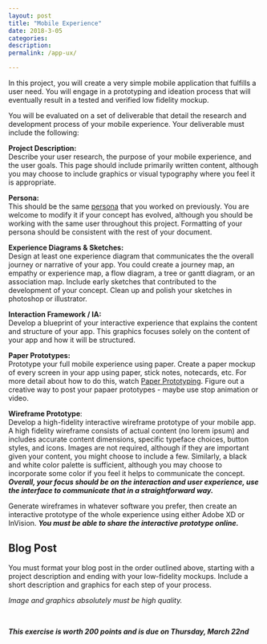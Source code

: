 ```yaml
---
layout: post
title: "Mobile Experience"
date: 2018-3-05
categories:
description:
permalink: /app-ux/

---
```

In this project, you will create a very simple mobile application that fulfills a user need. You will engage in a prototyping and ideation process that will eventually result in a tested and verified low fidelity mockup.  

You will be evaluated on a set of deliverable that detail the research and development process of your mobile experience. Your deliverable must include the following:

**Project Description:** <br>Describe your user research, the purpose of your mobile experience, and the user goals. This page should include primarily written content, although you may choose to include graphics or visual typography where you feel it is appropriate.

**Persona:** <br>This should be the same [persona](/ixd-s18/personas) that you worked on previously. You are welcome to modify it if your concept has evolved, although you should be working with the same user throughout this project. Formatting of your persona should be consistent with the rest of your document.

**Experience Diagrams & Sketches:**<br>Design at least one experience diagram that communicates the the overall journey or narrative of your app. You could create a journey map, an empathy or experience map, a flow diagram, a tree or gantt diagram, or an association map. Include early sketches that contributed to the development of your concept. Clean up and polish your sketches in photoshop or illustrator.

**Interaction Framework / IA:**<br> Develop a blueprint of your interactive experience that explains the content and structure of your app. This graphics focuses solely on the content of your app and how it will be structured.

**Paper Prototypes:**<br>Prototype your full mobile experience using paper. Create a paper mockup of every screen in your app using paper, stick notes, notecards, etc. For more detail about how to do this, watch [Paper Prototyping](https://www.lynda.com/User-Experience-tutorials/UX-Design-Techniques-Paper-Prototyping/534422-2.html). Figure out a creative way to post your papaer prototypes - maybe use stop animation or video.

**Wireframe Prototype**:<br>Develop a high-fidelity interactive wireframe prototype of your mobile app. A high fidelity wireframe consists of actual content (no lorem ipsum) and includes accurate content dimensions, specific typeface choices, button styles, and icons. Images are not required, although if they are important given your content, you might choose to include a few. Similarly, a black and white color palette is sufficient, although you may choose to incorporate some color if you feel it helps to communicate the concept. ***Overall, your focus should be on the interaction and user experience, use the interface to communicate that in a straightforward way.***

Generate wireframes in whatever software you prefer, then create an interactive prototype of the whole experience using either Adobe XD or InVision. ***You must be able to share the interactive prototype online.***

## Blog Post

You must format your blog post in the order outlined above, starting with a project description and ending with your low-fidelity mockups. Include a short description and graphics for each step of your process.

*Image and graphics absolutely must be high quality.*

<br>

***This exercise is worth 200 points and is due on Thursday, March 22nd***
